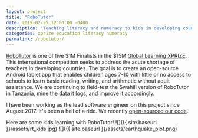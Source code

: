 ```yaml
---
layout: project
title: "RoboTutor"
date: 2019-02-25 12:00:00 -0400
description: "Teaching literacy and numeracy to kids in developing countries."
categories: xprize education literacy numeracy
permalink: /robotutor/
---
```


[RoboTutor](https://www.cmu.edu/scs/robotutor/) is one of five $1M Finalists in the $15M [Global Learning XPRIZE](http://learning.xprize.org). This international competition seeks to address the acute shortage of teachers in developing countries.  The goal is to create an open-source Android tablet app that enables children ages 7-10 with little or no access to schools to learn basic reading, writing, and arithmetic without adult assistance.  We are continuing to field-test the Swahili version of RoboTutor in Tanzania, mine the data it logs, and improve it accordingly.

I have been working as the lead software engineer on this project since August 2017. It's been a hell of a ride. We recently [open-sourced our code](https://github.com/RoboTutorLLC/RoboTutor/).


Here are some kids learning with RoboTutor!
![]({{ site.baseurl }}/assets/rt_kids.jpg)
![]({{ site.baseurl }}/assets/earthquake_plot.png)
